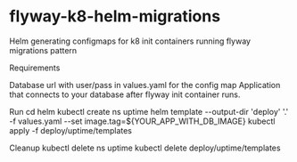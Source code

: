 # flyway-k8-helm-migrations
Helm generating configmaps for k8 init containers running flyway migrations pattern

Requirements

  Database url with user/pass in values.yaml for
  the config map
  Application that connects to your database after flyway init container runs.

  Run 
    cd helm
    kubectl create ns uptime
    helm template --output-dir 'deploy' '.' -f values.yaml --set image.tag=${YOUR_APP_WITH_DB_IMAGE}
    kubectl apply -f deploy/uptime/templates

 Cleanup
    kubectl delete ns uptime
    kubectl delete deploy/uptime/templates
     
